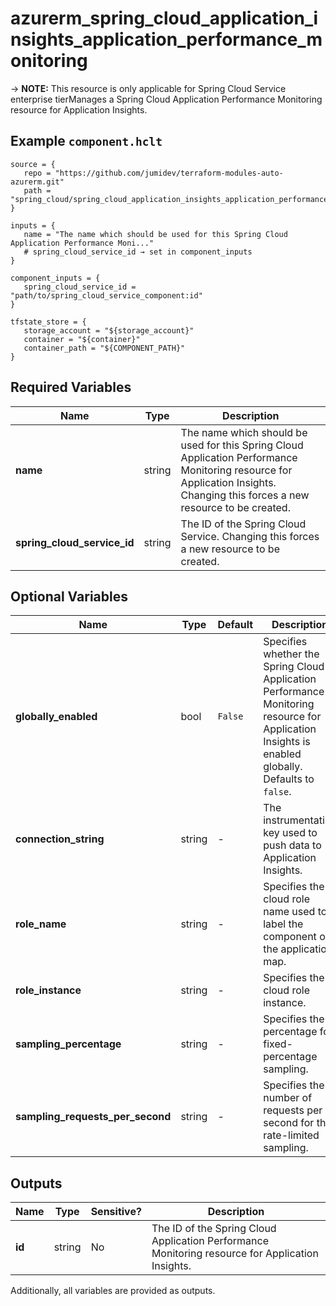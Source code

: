 # azurerm_spring_cloud_application_insights_application_performance_monitoring

-> **NOTE:** This resource is only applicable for Spring Cloud Service enterprise tierManages a Spring Cloud Application Performance Monitoring resource for Application Insights.

## Example `component.hclt`

```hcl
source = {
   repo = "https://github.com/jumidev/terraform-modules-auto-azurerm.git"   
   path = "spring_cloud/spring_cloud_application_insights_application_performance_monitoring"   
}

inputs = {
   name = "The name which should be used for this Spring Cloud Application Performance Moni..."   
   # spring_cloud_service_id → set in component_inputs
}

component_inputs = {
   spring_cloud_service_id = "path/to/spring_cloud_service_component:id"   
}

tfstate_store = {
   storage_account = "${storage_account}"   
   container = "${container}"   
   container_path = "${COMPONENT_PATH}"   
}

```

## Required Variables

| Name | Type |  Description |
| ---- | --------- |  ----------- |
| **name** | string |  The name which should be used for this Spring Cloud Application Performance Monitoring resource for Application Insights. Changing this forces a new resource to be created. | 
| **spring_cloud_service_id** | string |  The ID of the Spring Cloud Service. Changing this forces a new resource to be created. | 

## Optional Variables

| Name | Type |  Default  |  Description |
| ---- | --------- |  ----------- | ----------- |
| **globally_enabled** | bool |  `False`  |  Specifies whether the Spring Cloud Application Performance Monitoring resource for Application Insights is enabled globally. Defaults to `false`. | 
| **connection_string** | string |  -  |  The instrumentation key used to push data to Application Insights. | 
| **role_name** | string |  -  |  Specifies the cloud role name used to label the component on the application map. | 
| **role_instance** | string |  -  |  Specifies the cloud role instance. | 
| **sampling_percentage** | string |  -  |  Specifies the percentage for fixed-percentage sampling. | 
| **sampling_requests_per_second** | string |  -  |  Specifies the number of requests per second for the rate-limited sampling. | 



## Outputs

| Name | Type | Sensitive? | Description |
| ---- | ---- | --------- | --------- |
| **id** | string | No  | The ID of the Spring Cloud Application Performance Monitoring resource for Application Insights. | 

Additionally, all variables are provided as outputs.
